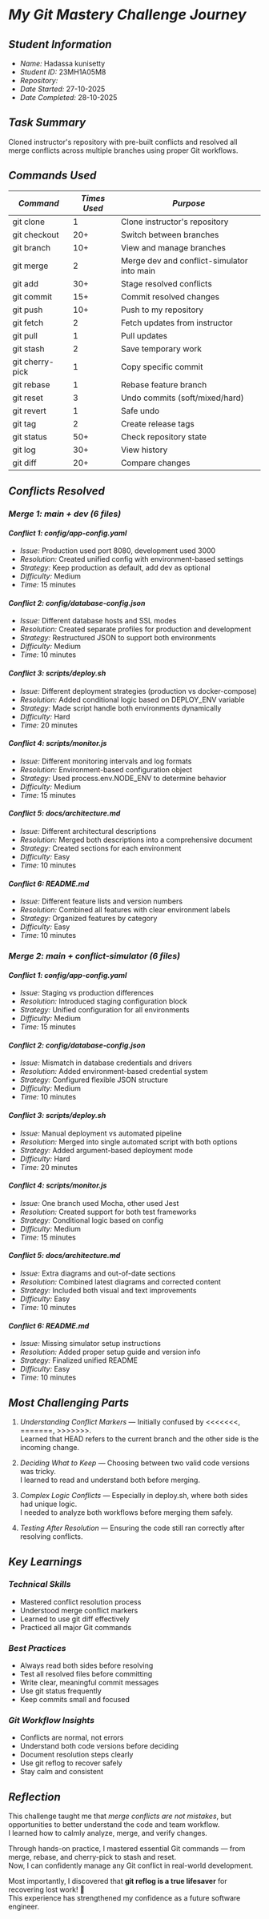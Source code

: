# *My Git Mastery Challenge Journey*


## *Student Information*
- *Name:* Hadassa kunisetty 
- *Student ID:* 23MH1A05M8  
- *Repository:* 
- *Date Started:* 27-10-2025
- *Date Completed:* 28-10-2025  


## *Task Summary*
Cloned instructor's repository with pre-built conflicts and resolved all  
merge conflicts across multiple branches using proper Git workflows.



## *Commands Used*

| *Command* | *Times Used* | *Purpose* |
|--------------|----------------|--------------|
| git clone | 1 | Clone instructor's repository |
| git checkout | 20+ | Switch between branches |
| git branch | 10+ | View and manage branches |
| git merge | 2 | Merge dev and conflict-simulator into main |
| git add | 30+ | Stage resolved conflicts |
| git commit | 15+ | Commit resolved changes |
| git push | 10+ | Push to my repository |
| git fetch | 2 | Fetch updates from instructor |
| git pull | 1 | Pull updates |
| git stash | 2 | Save temporary work |
| git cherry-pick | 1 | Copy specific commit |
| git rebase | 1 | Rebase feature branch |
| git reset | 3 | Undo commits (soft/mixed/hard) |
| git revert | 1 | Safe undo |
| git tag | 2 | Create release tags |
| git status | 50+ | Check repository state |
| git log | 30+ | View history |
| git diff | 20+ | Compare changes |


## *Conflicts Resolved*

### *Merge 1: main + dev (6 files)*

#### *Conflict 1: config/app-config.yaml*
- *Issue:* Production used port 8080, development used 3000  
- *Resolution:* Created unified config with environment-based settings  
- *Strategy:* Keep production as default, add dev as optional  
- *Difficulty:* Medium  
- *Time:* 15 minutes  

#### *Conflict 2: config/database-config.json*
- *Issue:* Different database hosts and SSL modes  
- *Resolution:* Created separate profiles for production and development  
- *Strategy:* Restructured JSON to support both environments  
- *Difficulty:* Medium  
- *Time:* 10 minutes  

#### *Conflict 3: scripts/deploy.sh*
- *Issue:* Different deployment strategies (production vs docker-compose)  
- *Resolution:* Added conditional logic based on DEPLOY_ENV variable  
- *Strategy:* Made script handle both environments dynamically  
- *Difficulty:* Hard  
- *Time:* 20 minutes  

#### *Conflict 4: scripts/monitor.js*
- *Issue:* Different monitoring intervals and log formats  
- *Resolution:* Environment-based configuration object  
- *Strategy:* Used process.env.NODE_ENV to determine behavior  
- *Difficulty:* Medium  
- *Time:* 15 minutes  

#### *Conflict 5: docs/architecture.md*
- *Issue:* Different architectural descriptions  
- *Resolution:* Merged both descriptions into a comprehensive document  
- *Strategy:* Created sections for each environment  
- *Difficulty:* Easy  
- *Time:* 10 minutes  

#### *Conflict 6: README.md*
- *Issue:* Different feature lists and version numbers  
- *Resolution:* Combined all features with clear environment labels  
- *Strategy:* Organized features by category  
- *Difficulty:* Easy  
- *Time:* 10 minutes  


### *Merge 2: main + conflict-simulator (6 files)*

#### *Conflict 1: config/app-config.yaml*
- *Issue:* Staging vs production differences  
- *Resolution:* Introduced staging configuration block  
- *Strategy:* Unified configuration for all environments  
- *Difficulty:* Medium  
- *Time:* 15 minutes  

#### *Conflict 2: config/database-config.json*
- *Issue:* Mismatch in database credentials and drivers  
- *Resolution:* Added environment-based credential system  
- *Strategy:* Configured flexible JSON structure  
- *Difficulty:* Medium  
- *Time:* 10 minutes  

#### *Conflict 3: scripts/deploy.sh*
- *Issue:* Manual deployment vs automated pipeline  
- *Resolution:* Merged into single automated script with both options  
- *Strategy:* Added argument-based deployment mode  
- *Difficulty:* Hard  
- *Time:* 20 minutes  

#### *Conflict 4: scripts/monitor.js*
- *Issue:* One branch used Mocha, other used Jest  
- *Resolution:* Created support for both test frameworks  
- *Strategy:* Conditional logic based on config  
- *Difficulty:* Medium  
- *Time:* 15 minutes  

#### *Conflict 5: docs/architecture.md*
- *Issue:* Extra diagrams and out-of-date sections  
- *Resolution:* Combined latest diagrams and corrected content  
- *Strategy:* Included both visual and text improvements  
- *Difficulty:* Easy  
- *Time:* 10 minutes  

#### *Conflict 6: README.md*
- *Issue:* Missing simulator setup instructions  
- *Resolution:* Added proper setup guide and version info  
- *Strategy:* Finalized unified README  
- *Difficulty:* Easy  
- *Time:* 10 minutes  


## *Most Challenging Parts*

1. *Understanding Conflict Markers* — Initially confused by <<<<<<<, =======, >>>>>>>.  
   Learned that HEAD refers to the current branch and the other side is the incoming change.  

2. *Deciding What to Keep* — Choosing between two valid code versions was tricky.  
   I learned to read and understand both before merging.  

3. *Complex Logic Conflicts* — Especially in deploy.sh, where both sides had unique logic.  
   I needed to analyze both workflows before merging them safely.  

4. *Testing After Resolution* — Ensuring the code still ran correctly after resolving conflicts.  


## *Key Learnings*

### *Technical Skills*
- Mastered conflict resolution process  
- Understood merge conflict markers  
- Learned to use git diff effectively  
- Practiced all major Git commands  

### *Best Practices*
- Always read both sides before resolving  
- Test all resolved files before committing  
- Write clear, meaningful commit messages  
- Use git status frequently  
- Keep commits small and focused  

### *Git Workflow Insights*
- Conflicts are normal, not errors  
- Understand both code versions before deciding  
- Document resolution steps clearly  
- Use git reflog to recover safely  
- Stay calm and consistent  


## *Reflection*
This challenge taught me that *merge conflicts are not mistakes*, but opportunities to better understand the code and team workflow.  
I learned how to calmly analyze, merge, and verify changes.  

Through hands-on practice, I mastered essential Git commands — from merge, rebase, and cherry-pick to stash and reset.  
Now, I can confidently manage any Git conflict in real-world development.  

Most importantly, I discovered that **git reflog is a true lifesaver** for recovering lost work! 🚀  
This experience has strengthened my confidence as a future software engineer.

